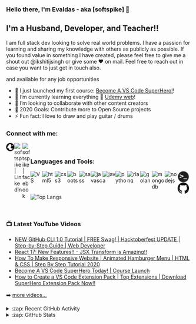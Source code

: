 ### Hello there, I'm Evaldas - aka [softspike] 👋
## I'm a Husband, Developer, and Teacher!!
I am full stack dev looking to solve real world problems. I have a passion for learning and sharing my knowledge with others as publicly as possible. If you found value in something I have created, please feel free to give me a shout out @ikshitijsingh or give some ♥ on mail. Feel free to reach out in case you want to just get in touch also. 

and available for any job opportunities

- 🔭 I just launched my first course: [Become A VS Code SuperHero!][course]!
- 🌱 I’m currently learning everything 🤣  [Udemy web][course1]!
- 👯 I’m looking to collaborate with other content creators
- 🥅 2020 Goals: Contribute more to Open Source projects
- ⚡ Fun fact: I love to draw and play guitar / drums

### Connect with me:

[<img align="left" alt="codeSTACKr.com" width="22px" src="https://raw.githubusercontent.com/iconic/open-iconic/master/svg/globe.svg" />][website]
[<img align="left" alt="softspike | LinkedIn" width="22px" src="https://cdn.jsdelivr.net/npm/simple-icons@v3/icons/linkedin.svg" />][linkedin]
<img align="left" alt="softspike | facebook" width="22px" src="https://cdn.jsdelivr.net/npm/simple-icons@v3/icons/facebook.svg" />
<br />

### Languages and Tools:

<img align="left" alt="VS" src="https://cdn.worldvectorlogo.com/logos/visual-studio-code-1.svg" width="32px" height="34"/>
<img align="left" alt="html5" src="https://devicons.github.io/devicon/devicon.git/icons/html5/html5-original-wordmark.svg" width="34"/>
<img align="left" alt="css3" src="https://devicons.github.io/devicon/devicon.git/icons/css3/css3-original-wordmark.svg" width="34"/>
<img align="left" alt="bootstrap" src="https://devicons.github.io/devicon/devicon.git/icons/bootstrap/bootstrap-plain.svg" width="32" height="34"/>
<img align="left" alt="sass" src="https://devicons.github.io/devicon/devicon.git/icons/sass/sass-original.svg" width="32"/>
<img align="left" alt="javascript" src="https://devicons.github.io/devicon/devicon.git/icons/javascript/javascript-original.svg" width="32" height="34"/>
<img align="left" alt="java" src="https://devicons.github.io/devicon/devicon.git/icons/java/java-original-wordmark.svg" width="35" height="34"/>
<img align="left" alt="python" src="https://devicons.github.io/devicon/devicon.git/icons/python/python-original.svg" width="32" height="34"/>
<img align="left" alt="rlang" src="https://upload.wikimedia.org/wikipedia/commons/thumb/1/1b/R_logo.svg/1280px-R_logo.svg.png" width="35" height="32"/>
<img align="left" alt="golang" src="https://devicons.github.io/devicon/devicon.git/icons/go/go-original.svg" width="32" height="34"/>
<img align="left" alt="mongodb" src="https://devicons.github.io/devicon/devicon.git/icons/mongodb/mongodb-original-wordmark.svg" width="35"/>
<img align="left" alt="nodejs" src="https://devicons.github.io/devicon/devicon.git/icons/nodejs/nodejs-original-wordmark.svg" width="35"/>
<img align="left" alt="terminal" width="31px" src="https://raw.githubusercontent.com/github/explore/80688e429a7d4ef2fca1e82350fe8e3517d3494d/topics/terminal/terminal.png" />
<img align="left" alt="GitHub" width="31px" src="https://raw.githubusercontent.com/github/explore/78df643247d429f6cc873026c0622819ad797942/topics/github/github.png" />

![Top Langs](https://github-readme-stats.vercel.app/api/top-langs/?username=softspike&layout=compact) 



<br />

### 📺 Latest YouTube Videos

<!-- YOUTUBE:START -->
- [NEW GitHub CLI 1.0 Tutorial | FREE Swag! | Hacktoberfest UPDATE | Step-by-Step Guide | Web Developer](https://www.youtube.com/watch?v=Uzcr9YrdODU)
- [React 17: New Features!! - JSX Transform is Amazing!!](https://www.youtube.com/watch?v=8D-rWP3c088)
- [How To Make Responsive Website | Animated Hamburger Menu | HTML & CSS | Step By Step Tutorial 2020](https://www.youtube.com/watch?v=nME3fE3c9Qw)
- [Become A VS Code SuperHero Today! | Course Launch](https://www.youtube.com/watch?v=MIsHYGZ3MwQ)
- [How to Create a VS Code Extension Pack | Top Extensions | Download SuperHero Extension Pack Now!!](https://www.youtube.com/watch?v=DvNXEBxO3YQ)
<!-- YOUTUBE:END -->

➡️ [more videos...](https://youtube.com/codestackr)

<details>
  <summary>:zap: Recent GitHub Activity</summary>
  
<!--START_SECTION:activity-->
1. 💪 Opened PR [#259](https://github.com/florinpop17/app-ideas/pull/259) in [florinpop17/app-ideas](https://github.com/florinpop17/app-ideas)
2. 🎉 Merged PR [#13](https://github.com/codeSTACKr/codeSTACKr/pull/13) in [softspike/softspike](https://github.com/softspike/softspike)
3. 💪 Opened PR [#13](https://github.com/codeSTACKr/codeSTACKr/pull/13) in [softspike/softspike](https://github.com/softspike/softspike)
4. 🎉 Merged PR [#12](https://github.com/codeSTACKr/codeSTACKr/pull/12) in [codeSTACKr/codeSTACKr](https://github.com/codeSTACKr/codeSTACKr)
5. 💪 Opened PR [#12](https://github.com/codeSTACKr/codeSTACKr/pull/12) in [codeSTACKr/codeSTACKr](https://github.com/codeSTACKr/codeSTACKr)
<!--END_SECTION:activity-->

</details>

<details>
  
  <summary>:zap: GitHub Stats</summary>
  
![Top Langs](https://github-readme-stats.vercel.app/api/top-langs/?username=softspike&layout=compact)

</details>

[website]: https://codeSTACKr.com
[course]: http://vsCodeHero.com
[course1]: https://www.udemy.com/course/the-complete-web-developer-zero-to-mastery/learn/lecture/8582542#overview
[twitter]: https://twitter.com/codeSTACKr
[youtube]: https://youtube.com/codeSTACKr
[instagram]: https://instagram.com/codeSTACKr
[linkedin]: https://linkedin.com/in/codeSTACKr
[webdevplaylist]: https://www.youtube.com/playlist?list=PLkwxH9e_vrAJ0WbEsFA9W3I1W-g_BTsbt
[jsplaylist]: https://www.youtube.com/playlist?list=PLkwxH9e_vrALRJKu7wfXby3MKeflhTu6B
[cssplaylist]: https://www.youtube.com/playlist?list=PLkwxH9e_vrALSdvZuEh6gqQdmDoDIoqz4
[reactplaylist]: https://www.youtube.com/playlist?list=PLkwxH9e_vrAK4TdffpxKY3QGyHCpxFcQ0





